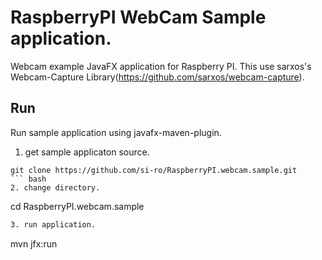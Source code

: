 # RaspberryPI WebCam Sample application.
Webcam example JavaFX application for Raspberry PI.
This use sarxos's Webcam-Capture Library(https://github.com/sarxos/webcam-capture).

## Run
Run sample application using javafx-maven-plugin.  
1. get sample applicaton source. 
```
git clone https://github.com/si-ro/RaspberryPI.webcam.sample.git
``` bash 
2. change directory. 
```
cd RaspberryPI.webcam.sample
``` bash 
3. run application. 
```
mvn jfx:run
``` bash

